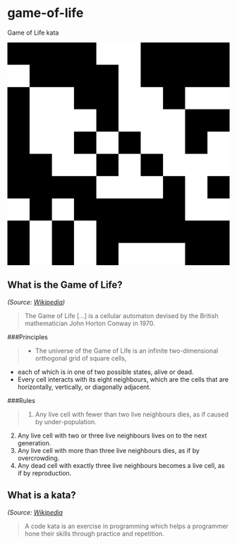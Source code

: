 # game-of-life
Game of Life kata

![Game of Life animation](game.gif)

## What is the Game of Life?
*(Source: [Wikipedia](https://en.wikipedia.org/wiki/Conway's_Game_of_Life))*
> The Game of Life [...] is a cellular automaton devised by the British mathematician John Horton Conway in 1970.

###Principles
> * The universe of the Game of Life is an infinite two-dimensional orthogonal grid of square cells,
* each of which is in one of two possible states, alive or dead.
* Every cell interacts with its eight neighbours, which are the cells that are horizontally, vertically, or diagonally adjacent.

###Rules 
> 1. Any live cell with fewer than two live neighbours dies, as if caused by under-population.
2. Any live cell with two or three live neighbours lives on to the next generation.
3. Any live cell with more than three live neighbours dies, as if by overcrowding.
4. Any dead cell with exactly three live neighbours becomes a live cell, as if by reproduction.

## What is a kata?
*(Source: [Wikipedia](https://en.wikipedia.org/wiki/Kata_(programming))*
> A code kata is an exercise in programming which helps a programmer hone their skills through practice and repetition.
